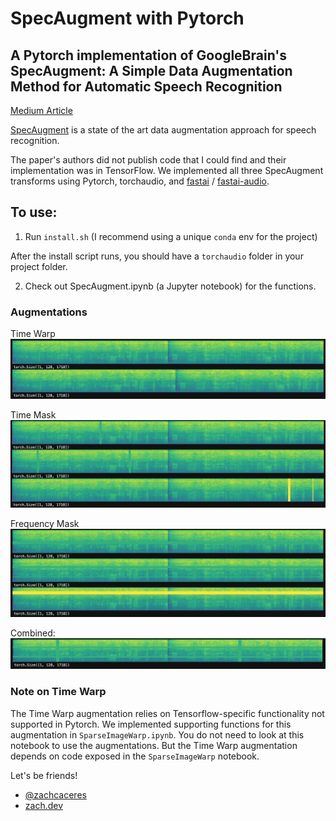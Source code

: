 # SpecAugment with Pytorch
## A Pytorch implementation of GoogleBrain's SpecAugment: A Simple Data Augmentation Method for Automatic Speech Recognition
[Medium Article](https://towardsdatascience.com/sota-data-augmentation-with-google-brains-specaugment-and-pytorch-d3d1a3ce291e)

[SpecAugment](https://ai.googleblog.com/2019/04/specaugment-new-data-augmentation.html) is a state of the art data augmentation approach for speech recognition.

The paper's authors did not publish code that I could find and their implementation was in TensorFlow. We implemented all three SpecAugment transforms using Pytorch, torchaudio, and [fastai](https://fast.ai) / [fastai-audio](https://github.com/zcaceres/fastai-audio).

## To use:
1. Run `install.sh` (I recommend using a unique `conda` env for the project)

After the install script runs, you should have a `torchaudio` folder in your project folder.

2. Check out SpecAugment.ipynb (a Jupyter notebook) for the functions.

### Augmentations
Time Warp
![time warp aug](./img/timewarp.png)

Time Mask
![time mask aug](./img/timemask.png)

Frequency Mask
![freq mask aug](./img/freqmask.png)

Combined:
![combined augs](./img/combined.png)

### Note on Time Warp
The Time Warp augmentation relies on Tensorflow-specific functionality not supported in Pytorch. We implemented supporting functions for this augmentation in `SparseImageWarp.ipynb`. You do not need to look at this notebook to use the augmentations. But the Time Warp augmentation depends on code exposed in the `SparseImageWarp` notebook.

Let's be friends!
- [@zachcaceres](https://twitter.com/zachcaceres)
- [zach.dev](https://zach.dev)
